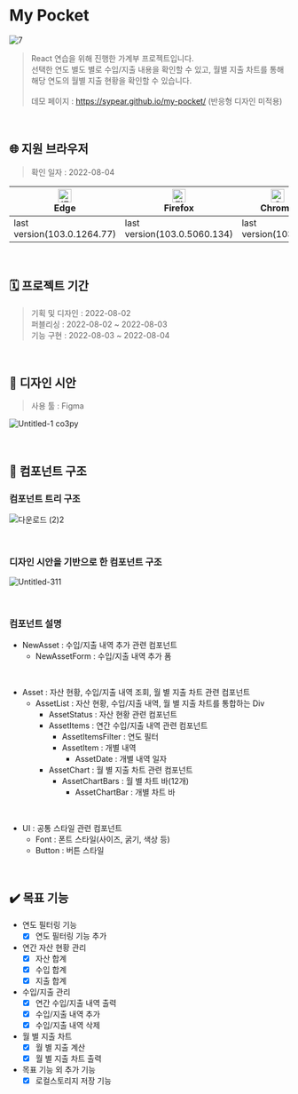 # My Pocket
![7](https://user-images.githubusercontent.com/105365737/182876914-b3bacbb3-73e1-4217-b2e4-ff87c3e70d93.gif)
> React 연습을 위해 진행한 가계부 프로젝트입니다.<br/>
> 선택한 연도 별도 별로 수입/지출 내용을 확인할 수 있고, 월별 지출 차트를 통해 해당 연도의 월별 지출 현황을 확인할 수 있습니다.<br/><br/>
> 데모 페이지 : https://sypear.github.io/my-pocket/ (반응형 디자인 미적용)
<br/>

## 🌐 지원 브라우저
> 확인 일자 : 2022-08-04

| [<img src="https://raw.githubusercontent.com/alrra/browser-logos/master/src/edge/edge_48x48.png" alt="IE / Edge" width="24px" height="24px" />](http://godban.github.io/browsers-support-badges/)<br/>Edge | [<img src="https://raw.githubusercontent.com/alrra/browser-logos/master/src/firefox/firefox_48x48.png" alt="Firefox" width="24px" height="24px" />](http://godban.github.io/browsers-support-badges/)<br/>Firefox | [<img src="https://raw.githubusercontent.com/alrra/browser-logos/master/src/chrome/chrome_48x48.png" alt="Chrome" width="24px" height="24px" />](http://godban.github.io/browsers-support-badges/)<br/>Chrome | [<img src="https://raw.githubusercontent.com/alrra/browser-logos/master/src/opera/opera_48x48.png" alt="Opera" width="24px" height="24px" />](http://godban.github.io/browsers-support-badges/)<br/>Opera |
| --------- | --------- | --------- | --------- |
| last version(103.0.1264.77)| last version(103.0.5060.134)| last version(103.0.1)| last version(89.0.4447.83)
<br/>

## 🗓️ 프로젝트 기간
> 기획 및 디자인 : 2022-08-02<br/>
> 퍼블리싱 : 2022-08-02 ~ 2022-08-03<br/>
> 기능 구현 : 2022-08-03 ~ 2022-08-04
<br/>

## 🎨 디자인 시안
> 사용 툴 : Figma

![Untitled-1 co3py](https://user-images.githubusercontent.com/105365737/182871461-74de069d-510d-46a1-8107-070b88c55243.png)

<br/>

## 🌲 컴포넌트 구조
### 컴포넌트 트리 구조
![다운로드 (2)2](https://user-images.githubusercontent.com/105365737/182862628-18b0881d-8278-4ee2-b220-40e144ee5396.png)

<br/>

### 디자인 시안을 기반으로 한 컴포넌트 구조
![Untitled-311](https://user-images.githubusercontent.com/105365737/182868093-29fa0b8b-7698-4797-b7df-522e4ddd3f39.png)

<br/>

### 컴포넌트 설명
* NewAsset : 수입/지출 내역 추가 관련 컴포넌트
  - NewAssetForm : 수입/지출 내역 추가 폼
<br/>

* Asset : 자산 현황, 수입/지출 내역 조회, 월 별 지출 차트 관련 컴포넌트
  - AssetList : 자산 현황, 수입/지출 내역, 월 별 지출 차트를 통합하는 Div
    - AssetStatus : 자산 현황 관련 컴포넌트
    - AssetItems : 연간 수입/지출 내역 관련 컴포넌트
      - AssetItemsFilter : 연도 필터
      - AssetItem : 개별 내역
        - AssetDate : 개별 내역 일자
    - AssetChart : 월 별 지출 차트 관련 컴포넌트
      - AssetChartBars : 월 별 차트 바(12개)
        - AssetChartBar : 개별 차트 바
<br/>

* UI : 공통 스타일 관련 컴포넌트
  - Font : 폰트 스타일(사이즈, 굵기, 색상 등)
  - Button : 버튼 스타일
<br/>

## ✔️ 목표 기능
* 연도 필터링 기능
  - [x] 연도 필터링 기능 추가
* 연간 자산 현황 관리
  - [x] 자산 합계
  - [x] 수입 합계
  - [x] 지출 합계
* 수입/지출 관리
  - [x] 연간 수입/지출 내역 출력
  - [x] 수입/지출 내역 추가
  - [x] 수입/지출 내역 삭제
* 월 별 지출 차트
  - [x] 월 별 지출 계산
  - [x] 월 별 지출 차트 출력
* 목표 기능 외 추가 기능
  - [x] 로컬스토리지 저장 기능
<br/>
